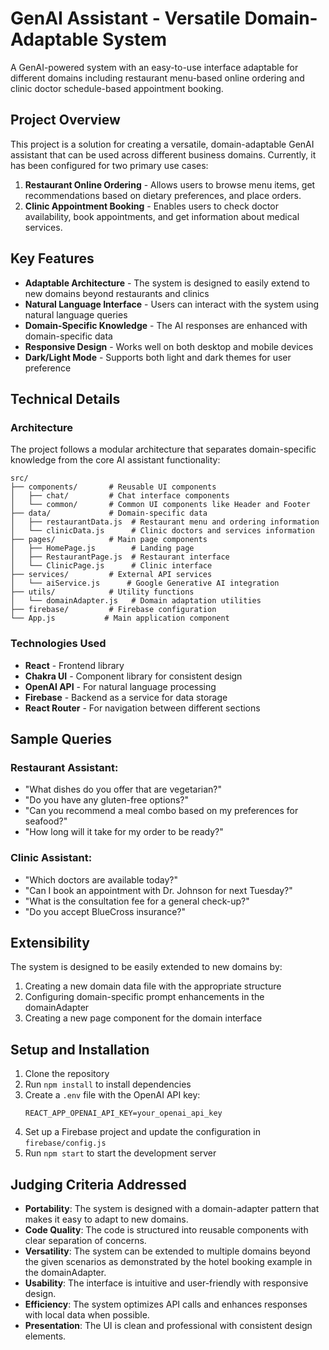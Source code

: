 # GenAI Assistant - Versatile Domain-Adaptable System

A GenAI-powered system with an easy-to-use interface adaptable for different domains including restaurant menu-based online ordering and clinic doctor schedule-based appointment booking.

## Project Overview

This project is a solution for creating a versatile, domain-adaptable GenAI assistant that can be used across different business domains. Currently, it has been configured for two primary use cases:

1. **Restaurant Online Ordering** - Allows users to browse menu items, get recommendations based on dietary preferences, and place orders.
2. **Clinic Appointment Booking** - Enables users to check doctor availability, book appointments, and get information about medical services.

## Key Features

- **Adaptable Architecture** - The system is designed to easily extend to new domains beyond restaurants and clinics
- **Natural Language Interface** - Users can interact with the system using natural language queries
- **Domain-Specific Knowledge** - The AI responses are enhanced with domain-specific data
- **Responsive Design** - Works well on both desktop and mobile devices
- **Dark/Light Mode** - Supports both light and dark themes for user preference

## Technical Details

### Architecture

The project follows a modular architecture that separates domain-specific knowledge from the core AI assistant functionality:

```
src/
├── components/       # Reusable UI components
│   ├── chat/         # Chat interface components
│   └── common/       # Common UI components like Header and Footer
├── data/             # Domain-specific data
│   ├── restaurantData.js  # Restaurant menu and ordering information
│   └── clinicData.js      # Clinic doctors and services information
├── pages/            # Main page components
│   ├── HomePage.js        # Landing page
│   ├── RestaurantPage.js  # Restaurant interface
│   └── ClinicPage.js      # Clinic interface
├── services/         # External API services
│   └── aiService.js      # Google Generative AI integration
├── utils/            # Utility functions
│   └── domainAdapter.js   # Domain adaptation utilities
├── firebase/         # Firebase configuration
└── App.js           # Main application component
```

### Technologies Used

- **React** - Frontend library
- **Chakra UI** - Component library for consistent design
- **OpenAI API** - For natural language processing
- **Firebase** - Backend as a service for data storage
- **React Router** - For navigation between different sections

## Sample Queries

### Restaurant Assistant:
- "What dishes do you offer that are vegetarian?"
- "Do you have any gluten-free options?"
- "Can you recommend a meal combo based on my preferences for seafood?"
- "How long will it take for my order to be ready?"

### Clinic Assistant:
- "Which doctors are available today?"
- "Can I book an appointment with Dr. Johnson for next Tuesday?"
- "What is the consultation fee for a general check-up?"
- "Do you accept BlueCross insurance?"

## Extensibility

The system is designed to be easily extended to new domains by:

1. Creating a new domain data file with the appropriate structure
2. Configuring domain-specific prompt enhancements in the domainAdapter
3. Creating a new page component for the domain interface

## Setup and Installation

1. Clone the repository
2. Run `npm install` to install dependencies
3. Create a `.env` file with the OpenAI API key:
   ```
   REACT_APP_OPENAI_API_KEY=your_openai_api_key
   ```
4. Set up a Firebase project and update the configuration in `firebase/config.js`
5. Run `npm start` to start the development server

## Judging Criteria Addressed

- **Portability**: The system is designed with a domain-adapter pattern that makes it easy to adapt to new domains.
- **Code Quality**: The code is structured into reusable components with clear separation of concerns.
- **Versatility**: The system can be extended to multiple domains beyond the given scenarios as demonstrated by the hotel booking example in the domainAdapter.
- **Usability**: The interface is intuitive and user-friendly with responsive design.
- **Efficiency**: The system optimizes API calls and enhances responses with local data when possible.
- **Presentation**: The UI is clean and professional with consistent design elements.
